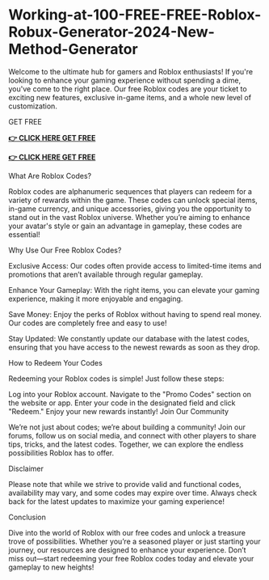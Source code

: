 # Working-at-100-FREE-FREE-Roblox-Robux-Generator-2024-New-Method-Generator

Welcome to the ultimate hub for gamers and Roblox enthusiasts! If you're looking to enhance your gaming experience without spending a dime, you've come to the right place. Our free Roblox codes are your ticket to exciting new features, exclusive in-game items, and a whole new level of customization.

GET FREE

**[👉 CLICK HERE GET FREE](https://tinyurl.com/55jbsejf)**

**[👉 CLICK HERE GET FREE](https://tinyurl.com/55jbsejf)**

What Are Roblox Codes?

Roblox codes are alphanumeric sequences that players can redeem for a variety of rewards within the game. These codes can unlock special items, in-game currency, and unique accessories, giving you the opportunity to stand out in the vast Roblox universe. Whether you’re aiming to enhance your avatar's style or gain an advantage in gameplay, these codes are essential!

Why Use Our Free Roblox Codes?

Exclusive Access: Our codes often provide access to limited-time items and promotions that aren’t available through regular gameplay.

Enhance Your Gameplay: With the right items, you can elevate your gaming experience, making it more enjoyable and engaging.

Save Money: Enjoy the perks of Roblox without having to spend real money. Our codes are completely free and easy to use!

Stay Updated: We constantly update our database with the latest codes, ensuring that you have access to the newest rewards as soon as they drop.

How to Redeem Your Codes

Redeeming your Roblox codes is simple! Just follow these steps:

Log into your Roblox account.
Navigate to the "Promo Codes" section on the website or app.
Enter your code in the designated field and click "Redeem."
Enjoy your new rewards instantly!
Join Our Community

We’re not just about codes; we’re about building a community! Join our forums, follow us on social media, and connect with other players to share tips, tricks, and the latest codes. Together, we can explore the endless possibilities Roblox has to offer.

Disclaimer

Please note that while we strive to provide valid and functional codes, availability may vary, and some codes may expire over time. Always check back for the latest updates to maximize your gaming experience!

Conclusion

Dive into the world of Roblox with our free codes and unlock a treasure trove of possibilities. Whether you’re a seasoned player or just starting your journey, our resources are designed to enhance your experience. Don’t miss out—start redeeming your free Roblox codes today and elevate your gameplay to new heights!


